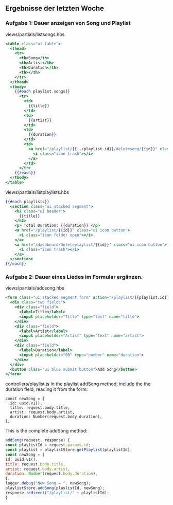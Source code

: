 ## Ergebnisse der letzten Woche

### Aufgabe 1: Dauer anzeigen von Song und Playlist

views/partials/listsongs.hbs
~~~handlebars
<table class="ui table">
  <thead>
    <tr>
      <th>Song</th>
      <th>Artist</th>
      <th>Duration</th>
      <th></th>
    </tr>
  </thead>
  <tbody>
    {{#each playlist.songs}}
      <tr>
        <td>
          {{title}}
        </td>
        <td>
          {{artist}}
        </td>
        <td>
          {{duration}}
        </td>
        <td>
          <a href="/playlist/{{../playlist.id}}/deletesong/{{id}}" class="ui icon button">
            <i class="icon trash"></i>
          </a>
        </td>
      </tr>
    {{/each}}
  </tbody>
</table>
~~~
views/partials/listplaylists.hbs
~~~handlebars
{{#each playlists}}
  <section class="ui stacked segment">
    <h2 class="ui header">
      {{title}}
    </h2>
    <p> Total Duration: {{duration}} </p>
    <a href="/playlist/{{id}}" class="ui icon button">
      <i class="icon folder open"></i>
    </a>
    <a href="/dashboard/deleteplaylist/{{id}}" class="ui icon button">
      <i class="icon trash"></i>
    </a>
  </section>
{{/each}}
~~~


### Aufgabe 2: Dauer eines Liedes im Formular ergänzen.

views/partials/addsong.hbs
~~~handlebars
<form class="ui stacked segment form" action="/playlist/{{playlist.id}}/addsong" method="POST">
  <div class="two fields">
    <div class="field">
      <label>Title</label>
      <input placeholder="Title" type="text" name="title">
    </div>
    <div class="field">
      <label>Artist</label>
      <input placeholder="Artist" type="text" name="artist">
    </div>
    <div class="field">
      <label>Duration</label>
      <input placeholder="00" type="number" name="duration">
    </div>
  </div>
  <button class="ui blue submit button">Add Song</button>
</form>
~~~

controllers/playlist.js
In the playlist addSong method, include the the duration field, reading it from the form:

    const newSong = {
      id: uuid.v1(),
      title: request.body.title,
      artist: request.body.artist,
      duration: Number(request.body.duration),
    };
This is the complete addSong method:
~~~js
addSong(request, response) {
const playlistId = request.params.id;
const playlist = playlistStore.getPlaylist(playlistId);
const newSong = {
id: uuid.v1(),
title: request.body.title,
artist: request.body.artist,
duration: Number(request.body.duration),
};
logger.debug("New Song = ", newSong);
playlistStore.addSong(playlistId, newSong);
response.redirect("/playlist/" + playlistId);
}
~~~


